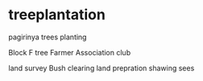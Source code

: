 # treeplantation
pagirinya trees planting

Block F tree Farmer Association club

land survey 
Bush clearing 
land prepration 
shawing sees 


